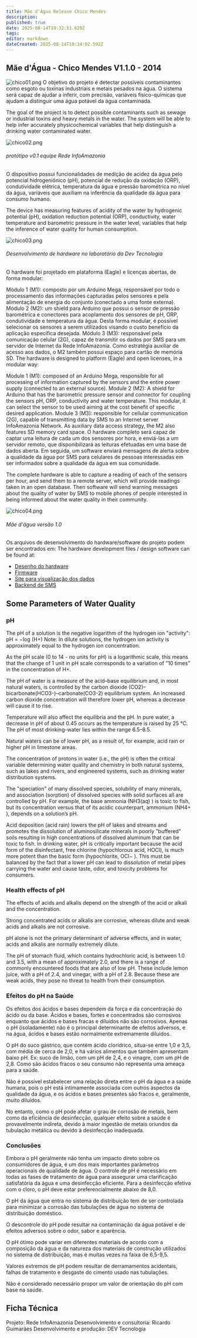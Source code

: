 ```yaml
---
title: Mãe d'Água Release Chico Mendes
description: 
published: true
date: 2025-08-14T19:32:51.620Z
tags: 
editor: markdown
dateCreated: 2025-08-14T19:14:02.592Z
---
```


## Mãe d'Água - Chico Mendes V1.1.0 - 2014 

![chico01.png](/projetos/maedagua/chico01.png)
O objetivo do projeto é detectar possíveis contaminantes como esgoto ou toxinas industriais e metais pesados na água. O sistema será capaz de ajudar a inferir, com precisão, variáveis físico-químicas que ajudam a distinguir uma água potável da água contaminada.

The goal of the project is to detect possible contaminants such as sewage or industrial toxins and heavy metals in the water. The system will be able to help infer accurately physicochemical variables that help distinguish a drinking water contaminated water.

![chico02.png](/projetos/maedagua/chico02.png)
###### protótipo v0.1 equipe Rede InfoAmazonia

O dispositivo possui funcionalidades de medição de acidez da água pelo potencial hidrogeniônico (pH), potencial de redução da oxidação (ORP), condutividade elétrica, temperatura da água e pressão barométrica no nível da água, variáveis que auxiliam na inferência da qualidade da água para consumo humano.

The device has measuring features of acidity of the water by hydrogenic potential (pH), oxidation reduction potential (ORP), conductivity, water temperature and barometric pressure in the water level, variables that help the inference of water quality for human consumption.

![chico03.png](/projetos/maedagua/chico03.png)
###### Desenvolvimento de hardware no laboratório da Dev Tecnologia

O hardware foi projetado em plataforma (Eagle) e licenças abertas, de forma modular:

Módulo 1 (M1): composto por um Arduino Mega, responsável por todo o processamento das informações capturadas pelos sensores e pela alimentação de energia do conjunto (conectado a uma fonte externa).
Módulo 2 (M2): um shield para Arduino que possui o sensor de pressão barométrica e conectores para acoplamento dos sensores de pH, ORP, condutividade e temperatura da água. Desta forma modular, é possível selecionar os sensores a serem utilizados visando o custo benefício da aplicação específica desejada.
Módulo 3 (M3): responsável pela comunicação celular (2G), capaz de transmitir os dados por SMS para um servidor de Internet da Rede InfoAmazonia. Como estratégia auxiliar de acesso aos dados, o M2 também possui espaço para cartão de memória SD.
The hardware is designed to platform (Eagle) and open licenses, in a modular way:

Module 1 (M1): composed of an Arduino Mega, responsible for all processing of information captured by the sensors and the entire power supply (connected to an external source).
Module 2 (M2): A shield for Arduino that has the barometric pressure sensor and connector for coupling the sensors pH, ORP, conductivity and water temperature. This modular, it can select the sensor to be used aiming at the cost benefit of specific desired application.
Module 3 (M3): responsible for cellular communication (2G), capable of transmitting data by SMS to an Internet server InfoAmazonia Network. As auxiliary data access strategy, the M2 also features SD memory card space.
O hardware completo será capaz de captar uma leitura de cada um dos sensores por hora, e enviá-las a um servidor remoto, que disponibilizará as leituras efetuadas em uma base de dados aberta. Em seguida, um software enviará mensagens de alerta sobre a qualidade da água por SMS para celulares de pessoas interessadas em ser informados sobre a qualidade da água em sua comunidade.

The complete hardware is able to capture a reading of each of the sensors per hour, and send them to a remote server, which will provide readings taken in an open database. Then software will send warning messages about the quality of water by SMS to mobile phones of people interested in being informed about the water quality in their community.

![chico04.png](/projetos/maedagua/chico04.png)
###### Mãe d'água versão 1.0

Os arquivos de desenvolvimento do hardware/software do projeto podem ser encontrados em:
The hardware development files / design software can be found at:

- [Desenho do hardware](https://github.com/InfoAmazonia/rede-hardware) 
- [Firmware](https://github.com/InfoAmazonia/rede-firmware)
- [Site para visualização dos dados](https://github.com/InfoAmazonia/rede-site)
- [Backend de SMS](https://github.com/InfoAmazonia/rede-sms)

## Some Parameters of Water Quality 
### pH 
The pH of a solution is the negative logarithm of the hydrogen ion "activity": pH = −log (H+) Note: In dilute solutions, the hydrogen ion activity is approximately equal to the hydrogen ion concentration.

As the pH scale (0 to 14 - no units for pH) is a logarithmic scale, this means that the change of 1 unit in pH scale corresponds to a variation of "10 times" in the concentration of H+.

The pH of water is a measure of the acid–base equilibrium and, in most natural waters, is controlled by the carbon dioxide (CO2)–bicarbonate(HCO3-)–carbonate(CO3-2) equilibrium system. An increased carbon dioxide concentration will therefore lower pH, whereas a decrease will cause it to rise.

Temperature will also affect the equilibria and the pH. In pure water, a decrease in pH of about 0.45 occurs as the temperature is raised by 25 °C. The pH of most drinking-water lies within the range 6.5–8.5.

Natural waters can be of lower pH, as a result of, for example, acid rain or higher pH in limestone areas.

The concentration of protons in water (i.e., the pH) is often the critical variable determining water quality and chemistry in both natural systems, such as lakes and rivers, and engineered systems, such as drinking water distribution systems.

The "speciation" of many dissolved species, solubility of many minerals, and association (sorption) of dissolved species with solid surfaces all are controlled by pH. For example, the base ammonia (NH3(aq) ) is toxic to fish,
but its concentration versus that of its acidic counterpart, ammonium (NH4+ ), depends on a solution’s pH.

Acid deposition (acid rain) lowers the pH of lakes and streams and promotes the dissolution of aluminosilicate minerals in poorly "buffered" soils resulting in high concentrations of dissolved aluminum that can be toxic to fish. In drinking water, pH is critically important because the acid form of the disinfectant, free chlorine (hypochlorous acid, HOCl), is much more potent than the basic form (hypochlorite, OCl− ). This must be balanced by the fact that a lower pH can lead to dissolution of metal pipes carrying the water and cause taste, odor, and toxicity problems for consumers.

### Health effects of pH 
The effects of acids and alkalis depend on the strength of the acid or alkali and the concentration.

Strong concentrated acids or alkalis are corrosive, whereas dilute and weak acids and alkalis are not corrosive.

pH alone is not the primary determinant of adverse effects, and in water, acids and alkalis are normally extremely dilute.

The pH of stomach fluid, which contains hydrochloric acid, is between 1.0 and 3.5, with a mean of approximately 2.0, and there is a range of commonly encountered foods that are also of low pH. These include lemon juice, with a pH of 2.4, and vinegar, with a pH of 2.8. Because these are weak acids, they pose no threat to health from their consumption.

### Efeitos do pH na Saúde

Os efeitos dos ácidos e bases dependem da força e da concentração do ácido ou da base. Ácidos e bases, fortes e concentrados são corrosivos enquanto que ácidos e bases fracas e diluídos não são corrosivos. Apenas o pH (isoladamente) não é o principal determinante de efeitos adversos, e na água, ácidos e bases estão normalmente extremamente diluídos.

O pH do suco gástrico, que contém ácido clorídrico, situa-se entre 1,0 e 3,5, com média de cerca de 2,0, e há vários alimentos que também apresentam baixo pH. Ex: suco de limão, com um pH de 2,4, e o vinagre, com um pH de 2,8. Como são ácidos fracos o seu consumo não representa uma ameaça para a saúde.

Não é possível estabelecer uma relação direta entre o pH da água e a saúde humana, pois o pH está intimamente associada com outros aspectos da qualidade da água, e os ácidos e bases presentes são fracos e, geralmente, muito diluídos.

No entanto, como o pH pode afetar o grau de corrosão de metais, bem como da eficiência de desinfecção, qualquer efeito sobre a saúde é provavelmente indireta, devido à maior ingestão de metais oriundos da tubulação metálica ou devido à desinfecção inadequada.

### Conclusões

Embora o pH geralmente não tenha um impacto direto sobre os consumidores de água, é um dos mais importantes parâmetros operacionais de qualidade de água. O controle de pH é necessário em todas as fases de tratamento de água para assegurar uma clarificação satisfatória da água e uma desinfecção eficiente. Para a desinfecção efetiva com o cloro, o pH deve estar preferencialmente abaixo de 8,0.

O pH da água que entra no sistema de distribuição tem de ser controlada para minimizar a corrosão das tubulações de água no sistema de distribuição doméstico.

O descontrole do pH pode resultar na contaminação da água potável e de efeitos adversos sobre o odor, sabor e aparência.

O pH ótimo pode variar em diferentes materiais de acordo com a composição da água e da natureza dos materiais de construção utilizados no sistema de distribuição, mas é muitas vezes na faixa de 6,5-9,5.

Valores extremos de pH podem resultar de derramamentos acidentais, falhas de tratamento e desgaste do cimento usado nas tubulações.

Não é considerado necessário propor um valor de orientação do pH com base na saúde.


## Ficha Técnica
Projeto: Rede InfoAmazonia
Desenvolvimento e consultoria: Ricardo Guimarães
Desenvolvimento e produção: DEV Tecnologia